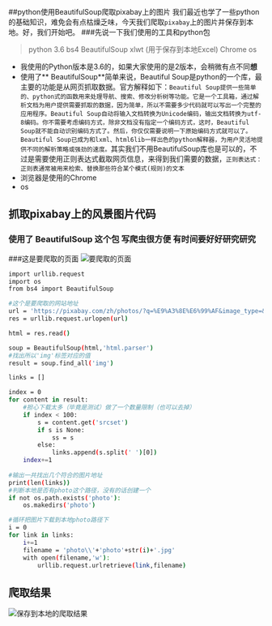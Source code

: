 ##python使用BeautifulSoup爬取pixabay上的图片
我们最近也学了一些python的基础知识，难免会有点枯燥乏味，今天我们爬取`pixabay`上的图片并保存到本地。好，我们开始吧。
###先说一下我们使用的工具和python包
>python 3.6
>bs4 BeautifulSoup
>xlwt (用于保存到本地Excel)
>Chrome
> os

- 我使用的Python版本是3.6的，如果大家使用的是2版本，会稍微有点不同**想**
- 使用了** BeautifulSoup**简单来说，Beautiful Soup是python的一个库，最主要的功能是从网页抓取数据。官方解释如下：`Beautiful Soup提供一些简单的、python式的函数用来处理导航、搜索、修改分析树等功能。它是一个工具箱，通过解析文档为用户提供需要抓取的数据，因为简单，所以不需要多少代码就可以写出一个完整的应用程序。Beautiful Soup自动将输入文档转换为Unicode编码，输出文档转换为utf-8编码。你不需要考虑编码方式，除非文档没有指定一个编码方式，这时，Beautiful Soup就不能自动识别编码方式了。然后，你仅仅需要说明一下原始编码方式就可以了。Beautiful Soup已成为和lxml、html6lib一样出色的python解释器，为用户灵活地提供不同的解析策略或强劲的速度。`其实我们不用BeautifulSoup库也是可以的，不过是需要使用正则表达式截取网页信息，来得到我们需要的数据，`正则表达式：正则表通常被用来检索、替换那些符合某个模式(规则)的文本`
- 浏览器是使用的Chrome
- os

## 抓取pixabay上的风景图片代码
### 使用了 BeautifulSoup 这个包 写爬虫很方便 有时间要好好研究研究

###这是要爬取的页面
![要爬取的页面](http://ophmqxrq8.bkt.clouddn.com/python2.png)
<!--more-->
``` bash
import urllib.request
import os
from bs4 import BeautifulSoup

#这个是要爬取的网站地址
url = 'https://pixabay.com/zh/photos/?q=%E9%A3%8E%E6%99%AF&image_type=&cat=&min_width=&min_height='
res = urllib.request.urlopen(url)

html = res.read()

soup = BeautifulSoup(html,'html.parser')
#找出所以'img'标签对应的值
result = soup.find_all('img')

links = []

index = 0
for content in result:
    #担心下载太多（毕竟是测试）做了一个数量限制（也可以去掉）
	if index < 100:
		s = content.get('srcset')
		if s is None:
			ss = s
		else:
			links.append(s.split(' ')[0])
	index+=1
	
#输出一共找出几个符合的图片地址
print(len(links))
#判断本地是否有photo这个路径，没有的话创建一个
if not os.path.exists('photo'):
	os.makedirs('photo')

#循环把图片下载到本地photo路径下
i = 0
for link in links:
	i+=1
	filename = 'photo\\'+'photo'+str(i)+'.jpg'
	with open(filename,'w'):
		urllib.request.urlretrieve(link,filename)

```

## 爬取结果
![保存到本地的爬取结果](http://ophmqxrq8.bkt.clouddn.com/python1.png)